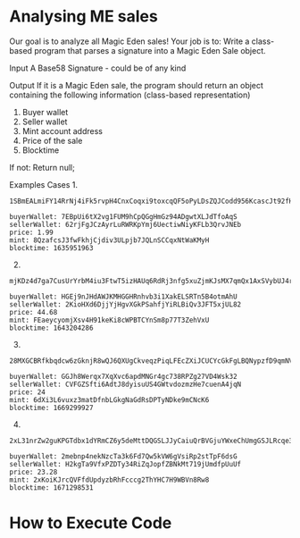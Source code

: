 # Analysing ME sales

Our goal is to analyze all Magic Eden sales!
Your job is to: Write a class-based program that parses a signature into a Magic
Eden Sale object.

Input
A Base58 Signature - could be of any kind

Output
If it is a Magic Eden sale, the program should return an object containing the
following information (class-based representation)
1. Buyer wallet
2. Seller wallet
3. Mint account address
4. Price of the sale
5. Blocktime

If not:
Return null;

Examples Cases
1. 
```
1SBmEALmiFY14RrNj4iFk5rvpH4CnxCoqxi9toxcqQF5oPyLDsZQJCodd956KcascJt92fHTprpE7WQ5mrYtssa

buyerWallet: 7EBpUi6tX2vg1FUM9hCpQGgHmGz94ADgwtXLJdTfoAqS
sellerWallet: 62rjFgJCzAyrLuRWRKpYmj6UectiwNiyKFLb3QrvJNEb
price: 1.99
mint: 8QzafcsJ3fwFkhjCjdiv3ULpjb7JQLnSCCqxNtWaKMyH
blocktime: 1635951963
```
2. 
```
mjKDz4d7ga7CusUrYrbM4iu3FtwT5izHAUq6RdRj3nfg5xuZjmKJsMX7qmQx1AxSVybUJ4rRDwpXApfUQ4ZywCQ

buyerWallet: HGEj9nJHdAWJKMHGGHRnhvb3i1XakELSRTn5B4otmAhU
sellerWallet: 2KioHXd6DjjYjHgvXGkPSahfjYiRLBiQv3JFT5xjUL82
price: 44.68
mint: FEaeycyomjXsv4H91keKi8cWPBTCYnSm8p77T3ZehVxU
blocktime: 1643204286
```
3. 
```
28MXGCBRfkbqdcw6zGknjR8wQJ6QXUgCkveqzPiqLFEcZXiJCUCYcGkFgLBQNypzfD9qmNVbyVTB6pXbzndBcDgq

buyerWallet: GGJh8Werqx7XqXvc6apdMNGr4gc738RPZg27VD4Wsk32
sellerWallet: CVFGZSfti6AdtJ8dyisuUS4GWtvdozmzHe7cuenA4jqN
price: 24
mint: 6dXi3L6vuxz3matDfnbLGkgNaGdRsDPTyNDke9mCNcK6
blocktime: 1669299927
```
4. 
```
2xL31nrZw2guKPGTdbx1dYRmCZ6y5deMttDQGSLJJyCaiuQrBVGjuYWxeChUmgGSJLRcqe3WBzyqjXRWYSYdh9QL

buyerWallet: 2mebnp4nekNzcTa3k6Fd7Qw5kVW6gVsiRp2stTpF6dsG
sellerWallet: H2kgTa9VfxPZDTy34RiZqJopfZBNkMt719jUmdfpUuUf
price: 23.28
mint: 2xKoiKJrcQVFfdUpdyzbRhFcccg2ThYHC7H9WBVn8Rw8
blocktime: 1671298531
```


# How to Execute Code
